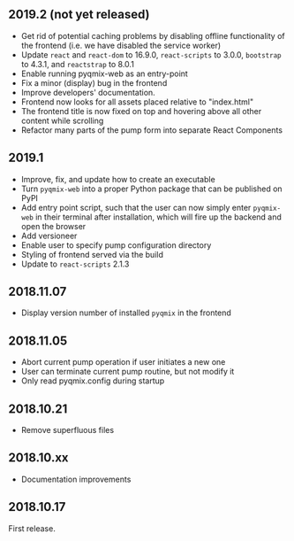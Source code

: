 2019.2 (not yet released)
-------------------------
- Get rid of potential caching problems by disabling offline functionality of
  the frontend (i.e. we have disabled the service worker)
- Update `react` and `react-dom` to 16.9.0, `react-scripts` to 3.0.0,
  `bootstrap` to 4.3.1, and `reactstrap` to 8.0.1
- Enable running pyqmix-web as an entry-point
- Fix a minor (display) bug in the frontend
- Improve developers' documentation.
- Frontend now looks for all assets placed relative to "index.html"
- The frontend title is now fixed on top and hovering above all other
  content while scrolling
- Refactor many parts of the pump form into separate React Components

2019.1
------
- Improve, fix, and update how to create an executable
- Turn `pyqmix-web` into a proper Python package that can be published on PyPI
- Add entry point script, such that the user can now simply enter `pyqmix-web`
  in their terminal after installation, which will fire up the backend and
  open the browser
- Add versioneer
- Enable user to specify pump configuration directory
- Styling of frontend served via the build
- Update to `react-scripts` 2.1.3

2018.11.07
----------
- Display version number of installed `pyqmix` in the frontend

2018.11.05
----------
- Abort current pump operation if user initiates a new one
- User can terminate current pump routine, but not modify it   
- Only read pyqmix.config during startup

2018.10.21
----------
- Remove superfluous files

2018.10.xx
----------
- Documentation improvements

2018.10.17
----------
First release.
